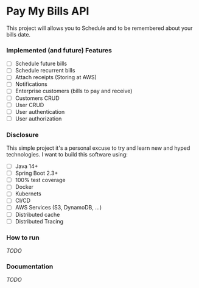 # Pay My Bills API

This project will allows you to Schedule and to be remembered about your bills date.

### Implemented (and future) Features 
- [ ] Schedule future bills
- [ ] Schedule recurrent bills
- [ ] Attach receipts (Storing at AWS)
- [ ] Notifications
- [ ] Enterprise customers (bills to pay and receive)
- [ ] Customers CRUD
- [ ] User CRUD
- [ ] User authentication
- [ ] User authorization

### Disclosure
This simple project it's a personal excuse to try and learn new and hyped technologies.
I want to build this software using:

- [ ] Java 14+
- [ ] Spring Boot 2.3+
- [ ] 100% test coverage
- [ ] Docker
- [ ] Kubernets
- [ ] CI/CD
- [ ] AWS Services (S3, DynamoDB, ...)
- [ ] Distributed cache
- [ ] Distributed Tracing

### How to run
_TODO_

### Documentation
_TODO_
